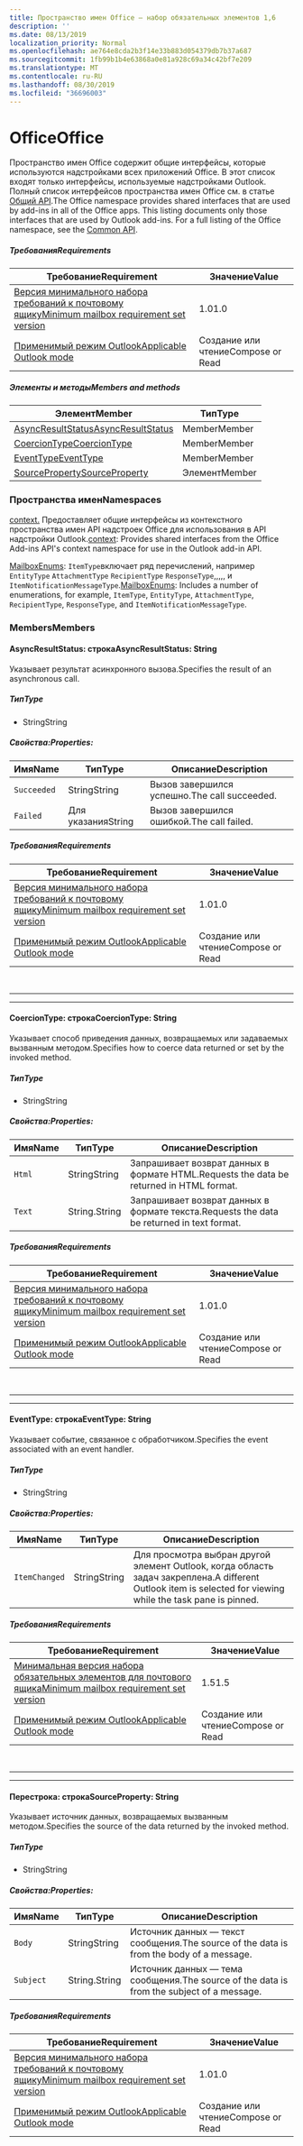 ```yaml
---
title: Пространство имен Office — набор обязательных элементов 1,6
description: ''
ms.date: 08/13/2019
localization_priority: Normal
ms.openlocfilehash: ae764e8cda2b3f14e33b883d054379db7b37a687
ms.sourcegitcommit: 1fb99b1b4e63868a0e81a928c69a34c42bf7e209
ms.translationtype: MT
ms.contentlocale: ru-RU
ms.lasthandoff: 08/30/2019
ms.locfileid: "36696003"
---
```

# <a name="office"></a><span data-ttu-id="f0710-102">Office</span><span class="sxs-lookup"><span data-stu-id="f0710-102">Office</span></span>

<span data-ttu-id="f0710-p101">Пространство имен Office содержит общие интерфейсы, которые используются надстройками всех приложений Office. В этот список входят только интерфейсы, используемые надстройками Outlook. Полный список интерфейсов пространства имен Office см. в статье [Общий API](/javascript/api/office).</span><span class="sxs-lookup"><span data-stu-id="f0710-p101">The Office namespace provides shared interfaces that are used by add-ins in all of the Office apps. This listing documents only those interfaces that are used by Outlook add-ins. For a full listing of the Office namespace, see the [Common API](/javascript/api/office).</span></span>

##### <a name="requirements"></a><span data-ttu-id="f0710-105">Требования</span><span class="sxs-lookup"><span data-stu-id="f0710-105">Requirements</span></span>

|<span data-ttu-id="f0710-106">Требование</span><span class="sxs-lookup"><span data-stu-id="f0710-106">Requirement</span></span>| <span data-ttu-id="f0710-107">Значение</span><span class="sxs-lookup"><span data-stu-id="f0710-107">Value</span></span>|
|---|---|
|[<span data-ttu-id="f0710-108">Версия минимального набора требований к почтовому ящику</span><span class="sxs-lookup"><span data-stu-id="f0710-108">Minimum mailbox requirement set version</span></span>](/office/dev/add-ins/reference/requirement-sets/outlook-api-requirement-sets)| <span data-ttu-id="f0710-109">1.0</span><span class="sxs-lookup"><span data-stu-id="f0710-109">1.0</span></span>|
|[<span data-ttu-id="f0710-110">Применимый режим Outlook</span><span class="sxs-lookup"><span data-stu-id="f0710-110">Applicable Outlook mode</span></span>](/outlook/add-ins/#extension-points)| <span data-ttu-id="f0710-111">Создание или чтение</span><span class="sxs-lookup"><span data-stu-id="f0710-111">Compose or Read</span></span>|

##### <a name="members-and-methods"></a><span data-ttu-id="f0710-112">Элементы и методы</span><span class="sxs-lookup"><span data-stu-id="f0710-112">Members and methods</span></span>

| <span data-ttu-id="f0710-113">Элемент</span><span class="sxs-lookup"><span data-stu-id="f0710-113">Member</span></span> | <span data-ttu-id="f0710-114">Тип</span><span class="sxs-lookup"><span data-stu-id="f0710-114">Type</span></span> |
|--------|------|
| [<span data-ttu-id="f0710-115">AsyncResultStatus</span><span class="sxs-lookup"><span data-stu-id="f0710-115">AsyncResultStatus</span></span>](#asyncresultstatus-string) | <span data-ttu-id="f0710-116">Member</span><span class="sxs-lookup"><span data-stu-id="f0710-116">Member</span></span> |
| [<span data-ttu-id="f0710-117">CoercionType</span><span class="sxs-lookup"><span data-stu-id="f0710-117">CoercionType</span></span>](#coerciontype-string) | <span data-ttu-id="f0710-118">Member</span><span class="sxs-lookup"><span data-stu-id="f0710-118">Member</span></span> |
| [<span data-ttu-id="f0710-119">EventType</span><span class="sxs-lookup"><span data-stu-id="f0710-119">EventType</span></span>](#eventtype-string) | <span data-ttu-id="f0710-120">Member</span><span class="sxs-lookup"><span data-stu-id="f0710-120">Member</span></span> |
| [<span data-ttu-id="f0710-121">SourceProperty</span><span class="sxs-lookup"><span data-stu-id="f0710-121">SourceProperty</span></span>](#sourceproperty-string) | <span data-ttu-id="f0710-122">Элемент</span><span class="sxs-lookup"><span data-stu-id="f0710-122">Member</span></span> |

### <a name="namespaces"></a><span data-ttu-id="f0710-123">Пространства имен</span><span class="sxs-lookup"><span data-stu-id="f0710-123">Namespaces</span></span>

<span data-ttu-id="f0710-124">[context.](office.context.md) Предоставляет общие интерфейсы из контекстного пространства имен API надстроек Office для использования в API надстройки Outlook.</span><span class="sxs-lookup"><span data-stu-id="f0710-124">[context](office.context.md): Provides shared interfaces from the Office Add-ins API's context namespace for use in the Outlook add-in API.</span></span>

<span data-ttu-id="f0710-125">[MailboxEnums](/javascript/api/outlook/office.mailboxenums.attachmenttype?view=outlook-js-1.6): `ItemType`включает ряд перечислений, например `EntityType` `AttachmentType` `RecipientType` `ResponseType`,,,,, и `ItemNotificationMessageType`.</span><span class="sxs-lookup"><span data-stu-id="f0710-125">[MailboxEnums](/javascript/api/outlook/office.mailboxenums.attachmenttype?view=outlook-js-1.6): Includes a number of enumerations, for example, `ItemType`, `EntityType`, `AttachmentType`, `RecipientType`, `ResponseType`, and `ItemNotificationMessageType`.</span></span>

### <a name="members"></a><span data-ttu-id="f0710-126">Members</span><span class="sxs-lookup"><span data-stu-id="f0710-126">Members</span></span>

#### <a name="asyncresultstatus-string"></a><span data-ttu-id="f0710-127">AsyncResultStatus: строка</span><span class="sxs-lookup"><span data-stu-id="f0710-127">AsyncResultStatus: String</span></span>

<span data-ttu-id="f0710-128">Указывает результат асинхронного вызова.</span><span class="sxs-lookup"><span data-stu-id="f0710-128">Specifies the result of an asynchronous call.</span></span>

##### <a name="type"></a><span data-ttu-id="f0710-129">Тип</span><span class="sxs-lookup"><span data-stu-id="f0710-129">Type</span></span>

*   <span data-ttu-id="f0710-130">String</span><span class="sxs-lookup"><span data-stu-id="f0710-130">String</span></span>

##### <a name="properties"></a><span data-ttu-id="f0710-131">Свойства:</span><span class="sxs-lookup"><span data-stu-id="f0710-131">Properties:</span></span>

|<span data-ttu-id="f0710-132">Имя</span><span class="sxs-lookup"><span data-stu-id="f0710-132">Name</span></span>| <span data-ttu-id="f0710-133">Тип</span><span class="sxs-lookup"><span data-stu-id="f0710-133">Type</span></span>| <span data-ttu-id="f0710-134">Описание</span><span class="sxs-lookup"><span data-stu-id="f0710-134">Description</span></span>|
|---|---|---|
|`Succeeded`| <span data-ttu-id="f0710-135">String</span><span class="sxs-lookup"><span data-stu-id="f0710-135">String</span></span>|<span data-ttu-id="f0710-136">Вызов завершился успешно.</span><span class="sxs-lookup"><span data-stu-id="f0710-136">The call succeeded.</span></span>|
|`Failed`| <span data-ttu-id="f0710-137">Для указания</span><span class="sxs-lookup"><span data-stu-id="f0710-137">String</span></span>|<span data-ttu-id="f0710-138">Вызов завершился ошибкой.</span><span class="sxs-lookup"><span data-stu-id="f0710-138">The call failed.</span></span>|

##### <a name="requirements"></a><span data-ttu-id="f0710-139">Требования</span><span class="sxs-lookup"><span data-stu-id="f0710-139">Requirements</span></span>

|<span data-ttu-id="f0710-140">Требование</span><span class="sxs-lookup"><span data-stu-id="f0710-140">Requirement</span></span>| <span data-ttu-id="f0710-141">Значение</span><span class="sxs-lookup"><span data-stu-id="f0710-141">Value</span></span>|
|---|---|
|[<span data-ttu-id="f0710-142">Версия минимального набора требований к почтовому ящику</span><span class="sxs-lookup"><span data-stu-id="f0710-142">Minimum mailbox requirement set version</span></span>](/office/dev/add-ins/reference/requirement-sets/outlook-api-requirement-sets)| <span data-ttu-id="f0710-143">1.0</span><span class="sxs-lookup"><span data-stu-id="f0710-143">1.0</span></span>|
|[<span data-ttu-id="f0710-144">Применимый режим Outlook</span><span class="sxs-lookup"><span data-stu-id="f0710-144">Applicable Outlook mode</span></span>](/outlook/add-ins/#extension-points)| <span data-ttu-id="f0710-145">Создание или чтение</span><span class="sxs-lookup"><span data-stu-id="f0710-145">Compose or Read</span></span>|

<br>

---
---

#### <a name="coerciontype-string"></a><span data-ttu-id="f0710-146">CoercionType: строка</span><span class="sxs-lookup"><span data-stu-id="f0710-146">CoercionType: String</span></span>

<span data-ttu-id="f0710-147">Указывает способ приведения данных, возвращаемых или задаваемых вызванным методом.</span><span class="sxs-lookup"><span data-stu-id="f0710-147">Specifies how to coerce data returned or set by the invoked method.</span></span>

##### <a name="type"></a><span data-ttu-id="f0710-148">Тип</span><span class="sxs-lookup"><span data-stu-id="f0710-148">Type</span></span>

*   <span data-ttu-id="f0710-149">String</span><span class="sxs-lookup"><span data-stu-id="f0710-149">String</span></span>

##### <a name="properties"></a><span data-ttu-id="f0710-150">Свойства:</span><span class="sxs-lookup"><span data-stu-id="f0710-150">Properties:</span></span>

|<span data-ttu-id="f0710-151">Имя</span><span class="sxs-lookup"><span data-stu-id="f0710-151">Name</span></span>| <span data-ttu-id="f0710-152">Тип</span><span class="sxs-lookup"><span data-stu-id="f0710-152">Type</span></span>| <span data-ttu-id="f0710-153">Описание</span><span class="sxs-lookup"><span data-stu-id="f0710-153">Description</span></span>|
|---|---|---|
|`Html`| <span data-ttu-id="f0710-154">String</span><span class="sxs-lookup"><span data-stu-id="f0710-154">String</span></span>|<span data-ttu-id="f0710-155">Запрашивает возврат данных в формате HTML.</span><span class="sxs-lookup"><span data-stu-id="f0710-155">Requests the data be returned in HTML format.</span></span>|
|`Text`| <span data-ttu-id="f0710-156">String.</span><span class="sxs-lookup"><span data-stu-id="f0710-156">String</span></span>|<span data-ttu-id="f0710-157">Запрашивает возврат данных в формате текста.</span><span class="sxs-lookup"><span data-stu-id="f0710-157">Requests the data be returned in text format.</span></span>|

##### <a name="requirements"></a><span data-ttu-id="f0710-158">Требования</span><span class="sxs-lookup"><span data-stu-id="f0710-158">Requirements</span></span>

|<span data-ttu-id="f0710-159">Требование</span><span class="sxs-lookup"><span data-stu-id="f0710-159">Requirement</span></span>| <span data-ttu-id="f0710-160">Значение</span><span class="sxs-lookup"><span data-stu-id="f0710-160">Value</span></span>|
|---|---|
|[<span data-ttu-id="f0710-161">Версия минимального набора требований к почтовому ящику</span><span class="sxs-lookup"><span data-stu-id="f0710-161">Minimum mailbox requirement set version</span></span>](/office/dev/add-ins/reference/requirement-sets/outlook-api-requirement-sets)| <span data-ttu-id="f0710-162">1.0</span><span class="sxs-lookup"><span data-stu-id="f0710-162">1.0</span></span>|
|[<span data-ttu-id="f0710-163">Применимый режим Outlook</span><span class="sxs-lookup"><span data-stu-id="f0710-163">Applicable Outlook mode</span></span>](/outlook/add-ins/#extension-points)| <span data-ttu-id="f0710-164">Создание или чтение</span><span class="sxs-lookup"><span data-stu-id="f0710-164">Compose or Read</span></span>|

<br>

---
---

#### <a name="eventtype-string"></a><span data-ttu-id="f0710-165">EventType: строка</span><span class="sxs-lookup"><span data-stu-id="f0710-165">EventType: String</span></span>

<span data-ttu-id="f0710-166">Указывает событие, связанное с обработчиком.</span><span class="sxs-lookup"><span data-stu-id="f0710-166">Specifies the event associated with an event handler.</span></span>

##### <a name="type"></a><span data-ttu-id="f0710-167">Тип</span><span class="sxs-lookup"><span data-stu-id="f0710-167">Type</span></span>

*   <span data-ttu-id="f0710-168">String</span><span class="sxs-lookup"><span data-stu-id="f0710-168">String</span></span>

##### <a name="properties"></a><span data-ttu-id="f0710-169">Свойства:</span><span class="sxs-lookup"><span data-stu-id="f0710-169">Properties:</span></span>

| <span data-ttu-id="f0710-170">Имя</span><span class="sxs-lookup"><span data-stu-id="f0710-170">Name</span></span> | <span data-ttu-id="f0710-171">Тип</span><span class="sxs-lookup"><span data-stu-id="f0710-171">Type</span></span> | <span data-ttu-id="f0710-172">Описание</span><span class="sxs-lookup"><span data-stu-id="f0710-172">Description</span></span> |
|---|---|---|
|`ItemChanged`| <span data-ttu-id="f0710-173">String</span><span class="sxs-lookup"><span data-stu-id="f0710-173">String</span></span> | <span data-ttu-id="f0710-174">Для просмотра выбран другой элемент Outlook, когда область задач закреплена.</span><span class="sxs-lookup"><span data-stu-id="f0710-174">A different Outlook item is selected for viewing while the task pane is pinned.</span></span> |

##### <a name="requirements"></a><span data-ttu-id="f0710-175">Требования</span><span class="sxs-lookup"><span data-stu-id="f0710-175">Requirements</span></span>

|<span data-ttu-id="f0710-176">Требование</span><span class="sxs-lookup"><span data-stu-id="f0710-176">Requirement</span></span>| <span data-ttu-id="f0710-177">Значение</span><span class="sxs-lookup"><span data-stu-id="f0710-177">Value</span></span>|
|---|---|
|[<span data-ttu-id="f0710-178">Минимальная версия набора обязательных элементов для почтового ящика</span><span class="sxs-lookup"><span data-stu-id="f0710-178">Minimum mailbox requirement set version</span></span>](/office/dev/add-ins/reference/requirement-sets/outlook-api-requirement-sets)| <span data-ttu-id="f0710-179">1.5</span><span class="sxs-lookup"><span data-stu-id="f0710-179">1.5</span></span> |
|[<span data-ttu-id="f0710-180">Применимый режим Outlook</span><span class="sxs-lookup"><span data-stu-id="f0710-180">Applicable Outlook mode</span></span>](/outlook/add-ins/#extension-points)| <span data-ttu-id="f0710-181">Создание или чтение</span><span class="sxs-lookup"><span data-stu-id="f0710-181">Compose or Read</span></span> |

<br>

---
---

#### <a name="sourceproperty-string"></a><span data-ttu-id="f0710-182">Перестрока: строка</span><span class="sxs-lookup"><span data-stu-id="f0710-182">SourceProperty: String</span></span>

<span data-ttu-id="f0710-183">Указывает источник данных, возвращаемых вызванным методом.</span><span class="sxs-lookup"><span data-stu-id="f0710-183">Specifies the source of the data returned by the invoked method.</span></span>

##### <a name="type"></a><span data-ttu-id="f0710-184">Тип</span><span class="sxs-lookup"><span data-stu-id="f0710-184">Type</span></span>

*   <span data-ttu-id="f0710-185">String</span><span class="sxs-lookup"><span data-stu-id="f0710-185">String</span></span>

##### <a name="properties"></a><span data-ttu-id="f0710-186">Свойства:</span><span class="sxs-lookup"><span data-stu-id="f0710-186">Properties:</span></span>

|<span data-ttu-id="f0710-187">Имя</span><span class="sxs-lookup"><span data-stu-id="f0710-187">Name</span></span>| <span data-ttu-id="f0710-188">Тип</span><span class="sxs-lookup"><span data-stu-id="f0710-188">Type</span></span>| <span data-ttu-id="f0710-189">Описание</span><span class="sxs-lookup"><span data-stu-id="f0710-189">Description</span></span>|
|---|---|---|
|`Body`| <span data-ttu-id="f0710-190">String</span><span class="sxs-lookup"><span data-stu-id="f0710-190">String</span></span>|<span data-ttu-id="f0710-191">Источник данных — текст сообщения.</span><span class="sxs-lookup"><span data-stu-id="f0710-191">The source of the data is from the body of a message.</span></span>|
|`Subject`| <span data-ttu-id="f0710-192">String.</span><span class="sxs-lookup"><span data-stu-id="f0710-192">String</span></span>|<span data-ttu-id="f0710-193">Источник данных — тема сообщения.</span><span class="sxs-lookup"><span data-stu-id="f0710-193">The source of the data is from the subject of a message.</span></span>|

##### <a name="requirements"></a><span data-ttu-id="f0710-194">Требования</span><span class="sxs-lookup"><span data-stu-id="f0710-194">Requirements</span></span>

|<span data-ttu-id="f0710-195">Требование</span><span class="sxs-lookup"><span data-stu-id="f0710-195">Requirement</span></span>| <span data-ttu-id="f0710-196">Значение</span><span class="sxs-lookup"><span data-stu-id="f0710-196">Value</span></span>|
|---|---|
|[<span data-ttu-id="f0710-197">Версия минимального набора требований к почтовому ящику</span><span class="sxs-lookup"><span data-stu-id="f0710-197">Minimum mailbox requirement set version</span></span>](/office/dev/add-ins/reference/requirement-sets/outlook-api-requirement-sets)| <span data-ttu-id="f0710-198">1.0</span><span class="sxs-lookup"><span data-stu-id="f0710-198">1.0</span></span>|
|[<span data-ttu-id="f0710-199">Применимый режим Outlook</span><span class="sxs-lookup"><span data-stu-id="f0710-199">Applicable Outlook mode</span></span>](/outlook/add-ins/#extension-points)| <span data-ttu-id="f0710-200">Создание или чтение</span><span class="sxs-lookup"><span data-stu-id="f0710-200">Compose or Read</span></span>|
